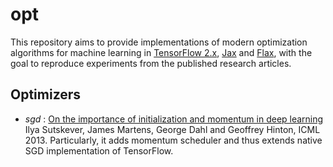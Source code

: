# opt
This repository aims to provide implementations of modern optimization algorithms for machine learning in [TensorFlow 2.x](https://github.com/tensorflow/tensorflow), [Jax](https://github.com/google/jax) and [Flax](https://github.com/google/flax), with the goal to reproduce experiments from the published research articles.


## Optimizers
* *sgd* : [On the importance of initialization and momentum in deep learning](http://proceedings.mlr.press/v28/sutskever13.pdf) Ilya Sutskever, James Martens, George Dahl and Geoffrey Hinton, ICML 2013. Particularly, it adds momentum scheduler and thus extends native SGD implementation of TensorFlow.

